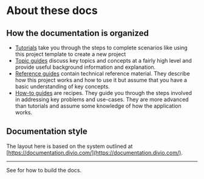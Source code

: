 # About these docs

## How the documentation is organized

- [Tutorials](./tutorials/index) take you through the steps to complete
  scenarios like using this project template to create a new project
- [Topic guides](./topic-guides/index) discuss key topics and concepts at a
  fairly high level and provide useful background information and explanation.
- [Reference guides](./reference-guides/index) contain technical reference
  material. They describe how this project works and how to use it but assume
  that you have a basic understanding of key concepts.
- [How-to guides](./how-to-guides/index) are recipes. They guide you through the
  steps involved in addressing key problems and use-cases. They are more
  advanced than tutorials and assume some knowledge of how the application
  works.

## Documentation style

The layout here is based on the system outlined at
[https://documentation.divio.com/](https://documentation.divio.com/).

---

See [](../how-to-guides/building-documentation) for how to build the docs.
